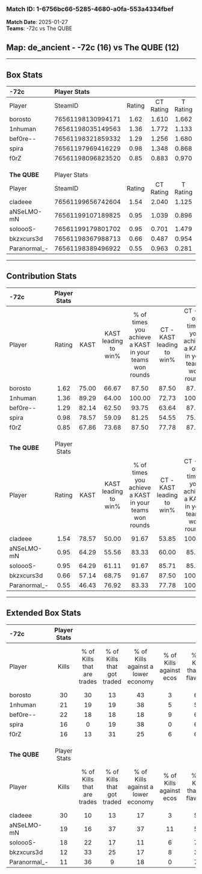 ### Match ID: 1-6756bc66-5285-4680-a0fa-553a4334fbef  
**Match Date**: 2025-01-27  
**Teams**: -72c vs The QUBE  

## **Map**: de_ancient - -72c (16) vs The QUBE (12)  
---  

## Box Stats  

| **-72c**     | Player Stats      |        |           |          |       |       |       |         |        |      |     |
| :- | :- | :-: | :-: | :-: | :-: | :-: | :-: | :-: | :-: | :-: | :-: |
| Player       | SteamID           | Rating | CT Rating | T Rating | KAST  |  ADR  | Kills | Assists | Deaths | K/D  | HS% |
| borosto      | 76561198130994171 |  1.62  |   1.610   |  1.662   | 75.00 | 109.2 |  30   |    5    |   15   | 2.00 | 63  |
| 1nhuman      | 76561198035149563 |  1.36  |   1.772   |  1.133   | 89.29 | 84.9  |  21   |   10    |   16   | 1.31 | 61  |
| bef0re--     | 76561198321859332 |  1.29  |   1.256   |  1.680   | 82.14 | 83.2  |  22   |    8    |   18   | 1.22 | 59  |
| spira        | 76561197969416229 |  0.98  |   1.348   |  0.868   | 78.57 | 62.6  |  16   |    8    |   20   | 0.80 | 43  |
| f0rZ         | 76561198096823520 |  0.85  |   0.883   |  0.970   | 67.86 | 61.4  |  16   |    7    |   22   | 0.73 | 43  |
|              |                   |        |           |          |       |       |       |         |        |      |     |
|              |                   |        |           |          |       |       |       |         |        |      |     |
|              |                   |        |           |          |       |       |       |         |        |      |     |
| **The QUBE** | Player Stats      |        |           |          |       |       |       |         |        |      |     |
| Player       | SteamID           | Rating | CT Rating | T Rating | KAST  |  ADR  | Kills | Assists | Deaths | K/D  | HS% |
| cladeee      | 76561199656742604 |  1.54  |   2.040   |  1.125   | 78.57 | 125.0 |  30   |    4    |   23   | 1.30 | 50  |
| aNSeLMO-mN   | 76561199107189825 |  0.95  |   1.039   |  0.896   | 64.29 | 65.5  |  19   |    7    |   21   | 0.90 | 52  |
| soloooS-     | 76561199179801702 |  0.95  |   0.701   |  1.479   | 64.29 | 74.0  |  18   |    7    |   21   | 0.86 | 61  |
| bkzxcurs3d   | 76561198367988713 |  0.66  |   0.487   |  0.954   | 57.14 | 51.4  |  12   |    9    |   20   | 0.60 | 33  |
| Paranormal_- | 76561198389496922 |  0.55  |   0.963   |  0.281   | 46.43 | 56.7  |  11   |    8    |   21   | 0.52 | 45  |
---  

## Contribution Stats  

| **-72c**     | Player Stats |       |                      |                                                        |                           |                                                             |                          |                                                            |
| :- | :-: | :-: | :-: | :-: | :-: | :-: | :-: | :-: |
| Player       |    Rating    | KAST  | KAST leading to win% | % of times you achieve a KAST in your teams won rounds | CT - KAST leading to win% | CT - % of times you achieve a KAST in your teams won rounds | T - KAST leading to win% | T - % of times you achieve a KAST in your teams won rounds |
| borosto      |     1.62     | 75.00 |        66.67         |                         87.50                          |           87.50           |                            87.50                            |          53.85           |                           87.50                            |
| 1nhuman      |     1.36     | 89.29 |        64.00         |                         100.00                         |           72.73           |                           100.00                            |          57.14           |                           100.00                           |
| bef0re--     |     1.29     | 82.14 |        62.50         |                         93.75                          |           63.64           |                            87.50                            |          61.54           |                           100.00                           |
| spira        |     0.98     | 78.57 |        59.09         |                         81.25                          |           54.55           |                            75.00                            |          63.64           |                           87.50                            |
| f0rZ         |     0.85     | 67.86 |        73.68         |                         87.50                          |           77.78           |                            87.50                            |          70.00           |                           87.50                            |
|              |              |       |                      |                                                        |                           |                                                             |                          |                                                            |
|              |              |       |                      |                                                        |                           |                                                             |                          |                                                            |
|              |              |       |                      |                                                        |                           |                                                             |                          |                                                            |
| **The QUBE** | Player Stats |       |                      |                                                        |                           |                                                             |                          |                                                            |
| Player       |    Rating    | KAST  | KAST leading to win% | % of times you achieve a KAST in your teams won rounds | CT - KAST leading to win% | CT - % of times you achieve a KAST in your teams won rounds | T - KAST leading to win% | T - % of times you achieve a KAST in your teams won rounds |
| cladeee      |     1.54     | 78.57 |        50.00         |                         91.67                          |           53.85           |                           100.00                            |          44.44           |                           80.00                            |
| aNSeLMO-mN   |     0.95     | 64.29 |        55.56         |                         83.33                          |           60.00           |                            85.71                            |          50.00           |                           80.00                            |
| soloooS-     |     0.95     | 64.29 |        61.11         |                         91.67                          |           85.71           |                            85.71                            |          45.45           |                           100.00                           |
| bkzxcurs3d   |     0.66     | 57.14 |        68.75         |                         91.67                          |           87.50           |                           100.00                            |          50.00           |                           80.00                            |
| Paranormal_- |     0.55     | 46.43 |        76.92         |                         83.33                          |           77.78           |                           100.00                            |          75.00           |                           60.00                            |
---  

## Extended Box Stats  

| **-72c**     | Player Stats |                            |                            |                                    |                         |                              |                                 |        |                             |                                     |                          |                               |                            |
| :- | :-: | :-: | :-: | :-: | :-: | :-: | :-: | :-: | :-: | :-: | :-: | :-: | :-: |
| Player       |    Kills     | % of Kills that are trades | % of Kills that got traded | % of Kills against a lower economy | % of Kills against ecos | % of Kills that are flawless | % of Kills that are close duels | Deaths | % of Deaths that get traded | % of Deaths against a lower economy | % of Deaths against ecos | % of Deaths that are flawless | % of Deaths that are close |
| borosto      |      30      |             30             |             13             |                 43                 |            3            |              63              |               10                |   15   |              7              |                 33                  |            0             |              47               |             7              |
| 1nhuman      |      21      |             19             |             19             |                 38                 |            5            |              52              |                0                |   16   |             19              |                 31                  |            0             |              44               |             0              |
| bef0re--     |      22      |             18             |             18             |                 18                 |            9            |              64              |                5                |   18   |             28              |                 28                  |            0             |              72               |             6              |
| spira        |      16      |             0              |             19             |                 38                 |            0            |              69              |               13                |   20   |             30              |                 40                  |            5             |              65               |             5              |
| f0rZ         |      16      |             13             |             31             |                 25                 |            6            |              63              |                0                |   22   |             18              |                 32                  |            0             |              59               |             0              |
|              |              |                            |                            |                                    |                         |                              |                                 |        |                             |                                     |                          |                               |                            |
|              |              |                            |                            |                                    |                         |                              |                                 |        |                             |                                     |                          |                               |                            |
|              |              |                            |                            |                                    |                         |                              |                                 |        |                             |                                     |                          |                               |                            |
| **The QUBE** | Player Stats |                            |                            |                                    |                         |                              |                                 |        |                             |                                     |                          |                               |                            |
| Player       |    Kills     | % of Kills that are trades | % of Kills that got traded | % of Kills against a lower economy | % of Kills against ecos | % of Kills that are flawless | % of Kills that are close duels | Deaths | % of Deaths that get traded | % of Deaths against a lower economy | % of Deaths against ecos | % of Deaths that are flawless | % of Deaths that are close |
| cladeee      |      30      |             10             |             13             |                 17                 |            3            |              57              |                3                |   23   |             17              |                  9                  |            0             |              61               |             9              |
| aNSeLMO-mN   |      19      |             16             |             37             |                 37                 |           11            |              53              |               11                |   21   |             10              |                 14                  |            0             |              67               |             0              |
| soloooS-     |      18      |             22             |             17             |                 11                 |            6            |              72              |                0                |   21   |             29              |                 10                  |            0             |              57               |             5              |
| bkzxcurs3d   |      12      |             33             |             25             |                 17                 |            8            |              33              |                0                |   20   |             10              |                 10                  |            5             |              65               |             5              |
| Paranormal_- |      11      |             36             |             9              |                 18                 |            0            |              73              |                0                |   21   |             24              |                 10                  |            5             |              57               |             10             |

